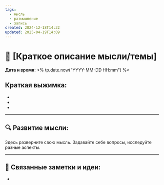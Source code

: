 ```yaml
---
tags:
  - мысль
  - размышление
  - запись
created: 2024-12-18T14:32
updated: 2025-04-19T14:09
---
```


# 💭  [Краткое описание мысли/темы]

**Дата и время:** <% tp.date.now("YYYY-MM-DD HH:mm") %>

**Краткая выжимка:**
 - 
 - 
 - 
 - 

---

## 🔍 Развитие мысли:

Здесь разверните свою мысль. Задавайте себе вопросы, исследуйте разные аспекты.


---

## 🔄 Связанные заметки и идеи:

- 




